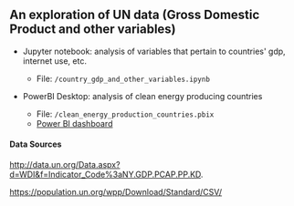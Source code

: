 ## An exploration of UN data (Gross Domestic Product and other variables)

- Jupyter notebook: analysis of variables that pertain to countries' gdp, internet use, etc.
  - File: `/country_gdp_and_other_variables.ipynb` 

- PowerBI Desktop: analysis of clean energy producing countries
  - File: `/clean_energy_production_countries.pbix`
  - [Power BI dashboard](https://app.powerbi.com/view?r=eyJrIjoiOTBmMjU5M2UtMjU1YS00MzY2LTlhZmEtYjRmNWM1ZmUyZWFjIiwidCI6IjEwMWRhNTg3LTE4NDMtNGY1Mi04YjhhLTE3YjA2OWM2NmQzMyIsImMiOjJ9)
#### Data Sources  
http://data.un.org/Data.aspx?d=WDI&f=Indicator_Code%3aNY.GDP.PCAP.PP.KD.

https://population.un.org/wpp/Download/Standard/CSV/

